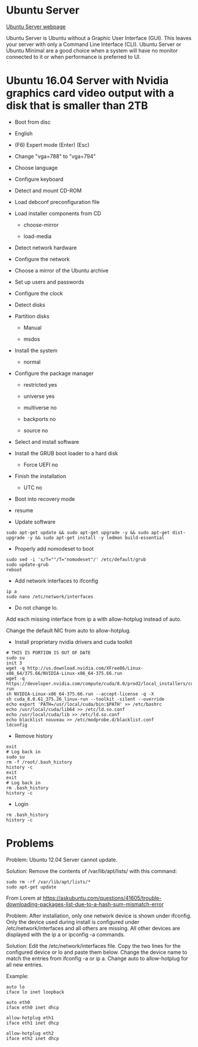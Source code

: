 # Ubuntu Server

[Ubuntu Server webpage](https://www.ubuntu.com/download/server)

Ubuntu Server is Ubuntu without a Graphic User Interface (GUI).  This leaves your server with only a Command Line Interface (CLI).  Ubuntu Server or Ubuntu Minimal are a good choice when a system will have no monitor connected to it or when performance is preferred to UI.

# Ubuntu 16.04 Server with Nvidia graphics card video output with a disk that is smaller than 2TB

* Boot from disc

* English

* (F6) Expert mode (Enter) (Esc)

* Change "vga=788" to "vga=794"

* Choose language

* Configure keyboard

* Detect and mount CD-ROM

* Load debconf preconfiguration file

* Load installer components from CD

  * choose-mirror

  * load-media

* Detect network hardware

* Configure the network

* Choose a mirror of the Ubuntu archive

* Set up users and passwords

* Configure the clock

* Detect disks

* Partition disks

  * Manual

  * msdos

* Install the system

  * normal

* Configure the package manager

  * restricted yes

  * universe yes

  * multiverse no

  * backports no

  * source no

* Select and install software

* Install the GRUB boot loader to a hard disk
	
  * Force UEFI no

* Finish the installation
	
  * UTC no



* Boot into recovery mode

* resume

* Update software
```
sudo apt-get update && sudo apt-get upgrade -y && sudo apt-get dist-upgrade -y && sudo apt-get install -y ledmon build-essential
```
* Properly add nomodeset to boot

```
sudo sed -i 's/T=""/T="nomodeset"/' /etc/default/grub
sudo update-grub
reboot
```

* Add network interfaces to ifconfig
```
ip a
sudo nano /etc/network/interfaces
```
* Do not change lo.

Add each missing interface from ip a with allow-hotplug instead of auto.

Change the default NIC from auto to allow-hotplug.

* Install proprietary nvidia drivers and cuda toolkit
```
# THIS IS PORTION IS OUT OF DATE
sudo su
init 3
wget -q http://us.download.nvidia.com/XFree86/Linux-x86_64/375.66/NVIDIA-Linux-x86_64-375.66.run
wget -q https://developer.nvidia.com/compute/cuda/8.0/prod2/local_installers/cuda_8.0.61_375.26_linux-run
sh NVIDIA-Linux-x86_64-375.66.run --accept-license -q -X
sh cuda_8.0.61_375.26_linux-run --toolkit -silent --override
echo export 'PATH=/usr/local/cuda/bin:$PATH' >> /etc/bashrc
echo /usr/local/cuda/lib64 >> /etc/ld.so.conf
echo /usr/local/cuda/lib >> /etc/ld.so.conf
echo blacklist nouveau >> /etc/modprobe.d/blacklist.conf
ldconfig
```
* Remove history
```
exit
# Log back in
sudo su
rm -f /root/.bash_history
history -c
exit
exit
# Log back in
rm .bash_history
history -c
```

* Login
```
rm .bash_history
history -c
```

# Problems

Problem: Ubuntu 12.04 Server cannot update.

Solution: Remove the contents of /var/lib/apt/lists/ with this command:

```
sudo rm -rf /var/lib/apt/lists/*
sudo apt-get update
```

From Lorem at https://askubuntu.com/questions/41605/trouble-downloading-packages-list-due-to-a-hash-sum-mismatch-error


Problem: After installation, only one network device is shown under ifconfig.  Only the device used during install is configured under /etc/network/interfaces and all others are missing.  All other devices are displayed with the ip a or ipconfig -a commands.

Solution: Edit the /etc/network/interfaces file.  Copy the two lines for the configured device or lo and paste them below.  Change the device name to match the entries from ifconfig -a or ip a.  Change auto to allow-hotplug for all new entries.

Example:
```
auto lo
iface lo inet loopback

auto eth0
iface eth0 inet dhcp

allow-hotplug eth1
iface eth1 inet dhcp

allow-hotplug eth2
iface eth2 inet dhcp
```
